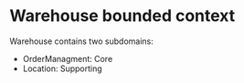 # Warehouse bounded context

Warehouse contains two subdomains:

- OrderManagment: Core
- Location: Supporting
